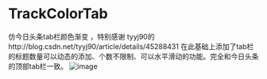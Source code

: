 # TrackColorTab
仿今日头条tab栏颜色渐变 ，特别感谢 tyyj90的http://blog.csdn.net/tyyj90/article/details/45288431
在此基础上添加了tab栏的标题数量可以动态的添加、个数不限制、可以水平滑动的功能。完全和今日头条的顶部tab栏一致。
 ![image](https://github.com/TrackColorTab/dotvim/raw/master/filehelper_1489720257974_17.jpg)
